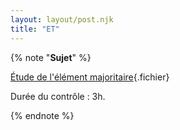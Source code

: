 ```yaml
---
layout: layout/post.njk
title: "ET"
---
```


{% note "**Sujet**" %}

[Étude de l'élément majoritaire](./sujet/main.pdf){.fichier}

Durée du contrôle : 3h.

{% endnote %}
